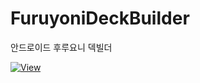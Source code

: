 # FuruyoniDeckBuilder
 안드로이드 후루요니 덱빌더




[![View](https://hits.seeyoufarm.com/api/count/incr/badge.svg?url=https%3A%2F%2Fgithub.com%2FYu-Kit42%2FFuruyoniDeckBuilder&count_bg=%2379C83D&title_bg=%23555555&icon=&icon_color=%23E7E7E7&title=hits&edge_flat=false)](https://hits.seeyoufarm.com)
